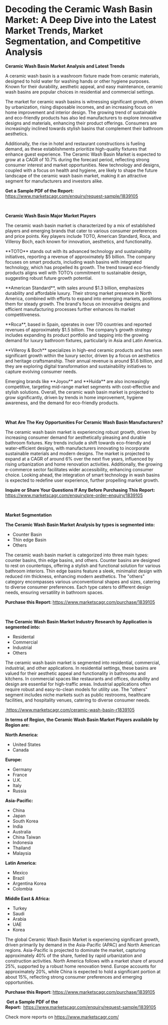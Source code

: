 <p><h1>Decoding the Ceramic Wash Basin Market: A Deep Dive into the Latest Market Trends, Market Segmentation, and Competitive Analysis</h1></p><p><strong>Ceramic Wash Basin Market Analysis and Latest Trends</strong></p>
<p><p>A ceramic wash basin is a washroom fixture made from ceramic materials, designed to hold water for washing hands or other hygiene purposes. Known for their durability, aesthetic appeal, and easy maintenance, ceramic wash basins are popular choices in residential and commercial settings.</p><p>The market for ceramic wash basins is witnessing significant growth, driven by urbanization, rising disposable incomes, and an increasing focus on home improvement and interior design. The growing trend of sustainable and eco-friendly products has also led manufacturers to explore innovative designs and materials, enhancing their product offerings. Consumers are increasingly inclined towards stylish basins that complement their bathroom aesthetics.</p><p>Additionally, the rise in hotel and restaurant constructions is fueling demand, as these establishments prioritize high-quality fixtures that enhance guest experience. The Ceramic Wash Basin Market is expected to grow at a CAGR of 10.7% during the forecast period, reflecting strong consumer interest and market opportunities. New technology and designs, coupled with a focus on health and hygiene, are likely to shape the future landscape of the ceramic wash basin market, making it an attractive segment for manufacturers and investors alike.</p></p>
<p><strong>Get a Sample PDF of the Report:&nbsp;</strong> <a href="https://www.marketscagr.com/enquiry/request-sample/1839105?utm_campaign=2314&utm_medium=2&utm_source=Github&utm_content=ia&utm_term=07022025&utm_id=ceramic-wash-basin">https://www.marketscagr.com/enquiry/request-sample/1839105</a></p>
<p>&nbsp;</p>
<p><strong>Ceramic Wash Basin Major Market Players</strong></p>
<p><p>The ceramic wash basin market is characterized by a mix of established players and emerging brands that cater to various consumer preferences and price points. Key players include TOTO, American Standard, Roca, and Villeroy Boch, each known for innovation, aesthetics, and functionality.</p><p>**TOTO** stands out with its advanced technology and sustainability initiatives, reporting a revenue of approximately $5 billion. The company focuses on smart products, including wash basins with integrated technology, which has propelled its growth. The trend toward eco-friendly products aligns well with TOTO’s commitment to sustainable design, suggesting robust future growth potential.</p><p>**American Standard**, with sales around $1.3 billion, emphasizes durability and affordable luxury. Their strong market presence in North America, combined with efforts to expand into emerging markets, positions them for steady growth. The brand's focus on innovative designs and efficient manufacturing processes further enhances its market competitiveness.</p><p>**Roca**, based in Spain, operates in over 170 countries and reported revenues of approximately $1.5 billion. The company’s growth strategy includes expanding its product portfolio and tapping into the growing demand for luxury bathroom fixtures, particularly in Asia and Latin America.</p><p>**Villeroy & Boch** specializes in high-end ceramic products and has seen significant growth within the luxury sector, driven by a focus on aesthetics and heritage craftsmanship. Their annual revenue is around $1.6 billion, and they are exploring digital transformation and sustainability initiatives to capture evolving consumer needs.</p><p>Emerging brands like **Joyou** and **Huida** are also increasingly competitive, targeting mid-range market segments with cost-effective and stylish solutions. Overall, the ceramic wash basin market is projected to grow significantly, driven by trends in home improvement, hygiene awareness, and the demand for eco-friendly products.</p></p>
<p>&nbsp;</p>
<p><strong>What Are The Key Opportunities For Ceramic Wash Basin Manufacturers?</strong></p>
<p><p>The ceramic wash basin market is experiencing robust growth, driven by increasing consumer demand for aesthetically pleasing and durable bathroom fixtures. Key trends include a shift towards eco-friendly and water-efficient designs, with manufacturers innovating to incorporate sustainable materials and modern designs. The market is projected to expand at a CAGR of around 6% over the next five years, influenced by rising urbanization and home renovation activities. Additionally, the growing e-commerce sector facilitates wider accessibility, enhancing consumer choice. Looking ahead, the integration of smart technology in wash basins is expected to redefine user experience, further propelling market growth.</p></p>
<p><strong>Inquire or Share Your Questions If Any Before Purchasing This Report:</strong> <a href="https://www.marketscagr.com/enquiry/pre-order-enquiry/1839105?utm_campaign=2314&utm_medium=2&utm_source=Github&utm_content=ia&utm_term=07022025&utm_id=ceramic-wash-basin">https://www.marketscagr.com/enquiry/pre-order-enquiry/1839105</a></p>
<p>&nbsp;</p>
<p><strong>Market Segmentation</strong></p>
<p><strong>The Ceramic Wash Basin Market Analysis by types is segmented into:</strong></p>
<p><ul><li>Counter Basin</li><li>Thin edge Basin</li><li>Others</li></ul></p>
<p><p>The ceramic wash basin market is categorized into three main types: counter basins, thin edge basins, and others. Counter basins are designed to rest on countertops, offering a stylish and functional solution for various bathroom interiors. Thin edge basins feature a sleek, minimalist design with reduced rim thickness, enhancing modern aesthetics. The "others" category encompasses various unconventional shapes and sizes, catering to diverse consumer preferences. Each type caters to different design needs, ensuring versatility in bathroom spaces.</p></p>
<p><strong>Purchase this Report:&nbsp;</strong><a href="https://www.marketscagr.com/purchase/1839105?utm_campaign=2314&utm_medium=2&utm_source=Github&utm_content=ia&utm_term=07022025&utm_id=ceramic-wash-basin">https://www.marketscagr.com/purchase/1839105</a></p>
<p>&nbsp;</p>
<p><strong>The Ceramic Wash Basin Market Industry Research by Application is segmented into:</strong></p>
<p><ul><li>Residental</li><li>Commercial</li><li>Industrial</li><li>Others</li></ul></p>
<p><p>The ceramic wash basin market is segmented into residential, commercial, industrial, and other applications. In residential settings, these basins are valued for their aesthetic appeal and functionality in bathrooms and kitchens. In commercial spaces like restaurants and offices, durability and design are essential for high-traffic areas. Industrial applications often require robust and easy-to-clean models for utility use. The "others" segment includes niche markets such as public restrooms, healthcare facilities, and hospitality venues, catering to diverse consumer needs.</p></p>
<p><a href="https://www.marketscagr.com/ceramic-wash-basin-r1839105?utm_campaign=2314&utm_medium=2&utm_source=Github&utm_content=ia&utm_term=07022025&utm_id=ceramic-wash-basin">&nbsp;https://www.marketscagr.com/ceramic-wash-basin-r1839105</a></p>
<p><strong>In terms of Region, the Ceramic Wash Basin Market Players available by Region are:</strong></p>
<p>
    <p> <strong> North America: </strong>
        <ul>
            <li>United States</li>
            <li>Canada</li>
        </ul>
        </p> 
    <p> <strong> Europe: </strong>
        <ul>
            <li>Germany</li>
            <li>France</li>
            <li>U.K.</li>
            <li>Italy</li>
            <li>Russia</li>
        </ul>
        </p> 
    <p> <strong> Asia-Pacific: </strong>
        <ul>
            <li>China</li>
            <li>Japan</li>
            <li>South Korea</li>
            <li>India</li>
            <li>Australia</li>
            <li>China Taiwan</li>
            <li>Indonesia</li>
            <li>Thailand</li>
            <li>Malaysia</li>
        </ul>
        </p> 
    <p> <strong> Latin America: </strong>
        <ul>
            <li>Mexico</li>
            <li>Brazil</li>
            <li>Argentina Korea</li>
            <li>Colombia</li>
        </ul>
        </p> 
    <p> <strong> Middle East & Africa: </strong>
        <ul>
            <li>Turkey</li>
            <li>Saudi</li>
            <li>Arabia</li>
            <li>UAE</li>
            <li>Korea</li>
        </ul>
    </p>
    </p>
<p><p>The global Ceramic Wash Basin Market is experiencing significant growth, driven primarily by demand in the Asia-Pacific (APAC) and North American regions. Asia-Pacific is projected to dominate the market, capturing approximately 40% of the share, fueled by rapid urbanization and construction activities. North America follows with a market share of around 25%, supported by a robust home renovation trend. Europe accounts for approximately 20%, while China is expected to hold a significant portion at about 15%, reflecting strong consumer preferences and emerging opportunities.</p></p>
<p><strong>Purchase this Report: </strong><a href="https://www.marketscagr.com/purchase/1839105?utm_campaign=2314&utm_medium=2&utm_source=Github&utm_content=ia&utm_term=07022025&utm_id=ceramic-wash-basin">https://www.marketscagr.com/purchase/1839105</a></p>
<p>&nbsp;<strong>Get a Sample PDF of the Report:&nbsp;&nbsp;</strong><a href="https://www.marketscagr.com/enquiry/request-sample/1839105?utm_campaign=2314&utm_medium=2&utm_source=Github&utm_content=ia&utm_term=07022025&utm_id=ceramic-wash-basin">https://www.marketscagr.com/enquiry/request-sample/1839105</a></p>
<p><strong></strong></p>
<p>Check more reports on <a href="https://www.marketscagr.com/?utm_campaign=2314&utm_medium=2&utm_source=Github&utm_content=ia&utm_term=07022025&utm_id=ceramic-wash-basin">https://www.marketscagr.com/</a></p>
